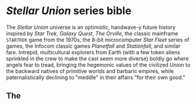 # *Stellar Union* series bible

The *Stellar Union* universe is an optimistic, handwave-y future history inspired by *Star Trek*, *Galaxy Quest*, *The Orville*,  the classic mainframe `STARTREK` game from the 1970s, the 8-bit microcomputer *Star Fleet* series of games, the Infocom classic games *Planetfall* and *Stationfall*, and similar fare. Intrepid, multicultural explorers from Earth (with a few token aliens sprinkled in the crew to make the cast seem more diverse) boldly go where angels fear to tread, bringing the hegemonic values of the civilized Union to the backward natives of primitive worlds and barbaric empires, while paternalistically declining to "meddle" in their affairs "for their own good."

## The 
<!--stackedit_data:
eyJoaXN0b3J5IjpbLTE4OTIyOTQ4NzQsOTcyNzI0MDc2LDIxMz
AxMTYzMCwzNzQzMTM2NTBdfQ==
-->